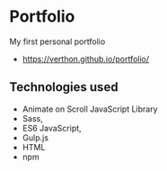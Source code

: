 # Portfolio

My first personal portfolio
- https://verthon.github.io/portfolio/

## Technologies used
- Animate on Scroll JavaScript Library
- Sass,
- ES6 JavaScript,
- Gulp.js
- HTML
- npm